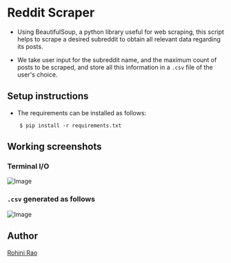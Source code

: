 # Reddit Scraper

- Using BeautifulSoup, a python library useful for web scraping, this script helps to scrape a desired subreddit to obtain all relevant data regarding its posts.

- We take user input for the subreddit name, and the maximum count of posts to be scraped, and store all this information in a `.csv` file of the user's choice.

## Setup instructions

- The requirements can be installed as follows:

```shell
    $ pip install -r requirements.txt
```

## Working screenshots

### Terminal I/O
![Image](https://i.imgur.com/T3CnaKY.png)

### `.csv` generated as follows
![Image](https://i.imgur.com/HzvDFUp.png)

## Author
[Rohini Rao](www.github.com/RohiniRG)
